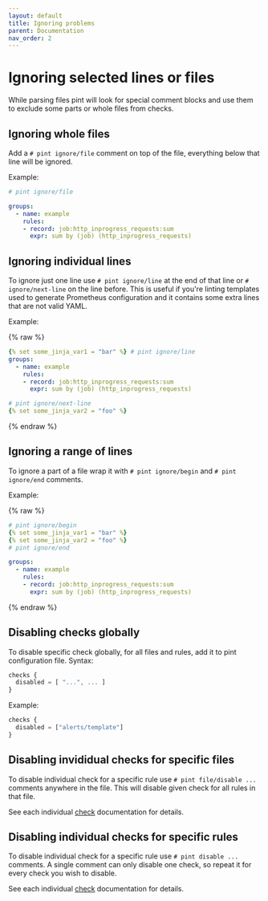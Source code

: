 ```yaml
---
layout: default
title: Ignoring problems
parent: Documentation
nav_order: 2
---
```


# Ignoring selected lines or files

While parsing files pint will look for special comment blocks and use them to
exclude some parts or whole files from checks.

## Ignoring whole files

Add a `# pint ignore/file` comment on top of the file, everything below that line
will be ignored.

Example:

```yaml
# pint ignore/file

groups:
  - name: example
    rules:
    - record: job:http_inprogress_requests:sum
      expr: sum by (job) (http_inprogress_requests)
```

## Ignoring individual lines

To ignore just one line use `# pint ignore/line` at the end of that line or
`# ignore/next-line` on the line before.
This is useful if you're linting templates used to generate Prometheus
configuration and it contains some extra lines that are not valid YAML.

Example:

{% raw %}
```yaml
{% set some_jinja_var1 = "bar" %} # pint ignore/line
groups:
  - name: example
    rules:
    - record: job:http_inprogress_requests:sum
      expr: sum by (job) (http_inprogress_requests)

# pint ignore/next-line
{% set some_jinja_var2 = "foo" %}
```
{% endraw %}

## Ignoring a range of lines

To ignore a part of a file wrap it with `# pint ignore/begin` and
`# pint ignore/end` comments.

Example:

{% raw %}
```yaml
# pint ignore/begin
{% set some_jinja_var1 = "bar" %}
{% set some_jinja_var2 = "foo" %}
# pint ignore/end

groups:
  - name: example
    rules:
    - record: job:http_inprogress_requests:sum
      expr: sum by (job) (http_inprogress_requests)
```
{% endraw %}

## Disabling checks globally

To disable specific check globally, for all files and rules, add it to pint configuration
file. Syntax:

```js
checks {
  disabled = [ "...", ... ]
}
```

Example:

```js
checks {
  disabled = ["alerts/template"]
}
```

## Disabling invididual checks for specific files

To disable individual check for a specific rule use `# pint file/disable ...` comments
anywhere in the file. This will disable given check for all rules in that file.

See each individual [check](checks/index.md) documentation for details.

## Disabling individual checks for specific rules

To disable individual check for a specific rule use `# pint disable ...` comments.
A single comment can only disable one check, so repeat it for every check you wish
to disable.

See each individual [check](checks/index.md) documentation for details.
